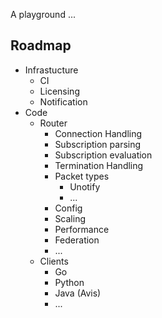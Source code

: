 A playground ...

Roadmap
-------
* Infrastucture
  * CI
  * Licensing
  * Notification
* Code
  * Router
    * Connection Handling
    * Subscription parsing
    * Subscription evaluation
    * Termination Handling
    * Packet types
      * Unotify
      * ...
    * Config
    * Scaling
    * Performance
    * Federation
    * ...
  * Clients
    * Go
    * Python
    * Java (Avis)
    * ...
  
